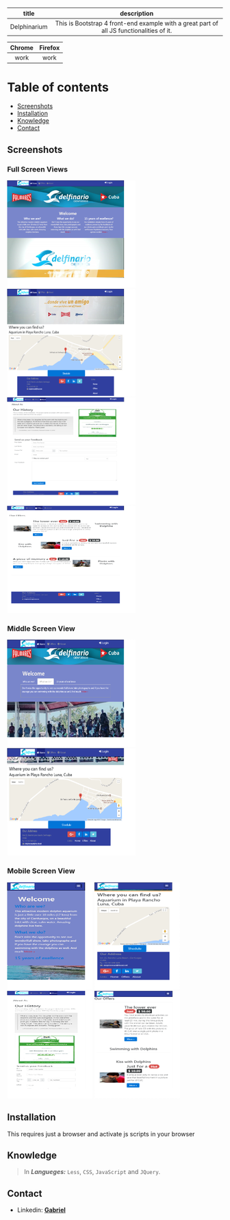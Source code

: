 
|**title**|**description**|
|:-:|:-:|
|Delphinarium|This is Bootstrap 4 front-end example with a great part of all JS functionalities of it.|


|**Chrome**|**Firefox**|
|:-:|:-:|
|work|work|

# Table of contents
* [Screenshots](#screenshots)
* [Installation](#installation)
* [Knowledge](#knowledge)
* [Contact](#contact)

## <a id="screenshots"></a>Screenshots 

### Full Screen Views

<img src="Delphinarium/screenShots/HomeFullScreen.png" width="300" height="250"> <img src="Delphinarium/screenShots/HomeFullScreen2.png" width="300" height="250">
<img src="Delphinarium/screenShots/AboutFullScreen.png" width="300" height="250"> <img src="Delphinarium/screenShots/OffersFullScreen.png" width="300" height="250">

### Middle Screen View

<img src="Delphinarium/screenShots/HomeMiddleScreen.png" width="300" height="250"> <img src="Delphinarium/screenShots/HomeMiddleScreen2.png" width="300" height="250">

### Mobile Screen View

<img src="Delphinarium/screenShots/HomeMobileScreen.png" width="200" height="250"> <img src="Delphinarium/screenShots/HomeMobileScreen2.png" width="200" height="250">
<img src="Delphinarium/screenShots/AboutMobileScreen.png" width="200" height="250"> <img src="Delphinarium/screenShots/OffersMobileScreen.png" width="200" height="250">


## <a id="installation"></a>Installation
This requires just a browser and activate js scripts in your browser

## <a id="knowledge"></a>Knowledge

> In ***Langueges:*** `Less`, `CSS`, `JavaScript` and `JQuery`. 


## <a id="contact"></a>Contact

* Linkedin: [**Gabriel**](https://www.linkedin.com/in/gabriel-pedraza-b9b0a6b8/)

